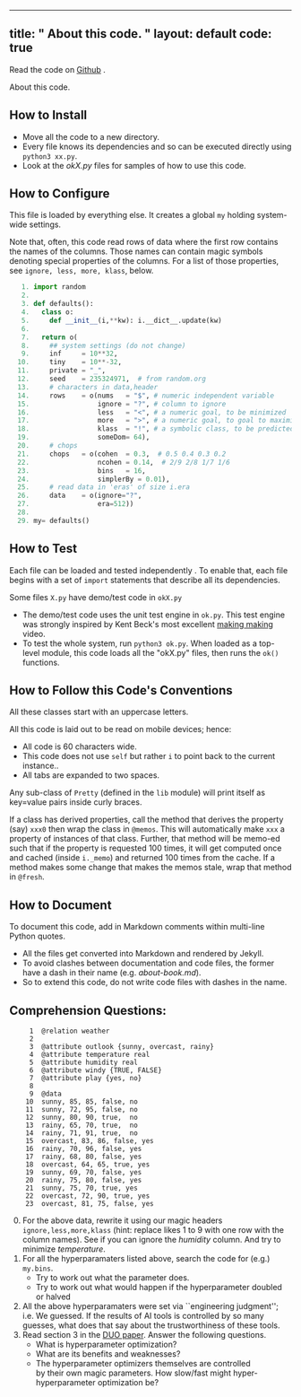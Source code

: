 

---
title: " About this code. "
layout: default
code: true
---

Read the code on [Github](https://github.com/se4ai/code/tree/master/main.py) <font color=orange><i class="fab fa-github-3x"></i></font>.

 About this code. 

## How to Install

- Move all the code to a new directory. 
- Every file knows its dependencies and so can 
  be executed directly using `python3 xx.py`.
- Look at the _okX.py_ files for samples of how to use this code.

## How to Configure

This file is loaded by everything else. It creates a global `my`
holding system-wide settings.

Note that, often, this code  read rows of data where the first row
contains the names of the columns. Those names can contain magic
symbols denoting special properties of the columns. For a list of
those properties, see `ignore, less, more, klass`, below.

````python
   1. import random
   2. 
   3. def defaults():
   4.   class o:
   5.     def __init__(i,**kw): i.__dict__.update(kw)
   6. 
   7.   return o(
   8.     ## system settings (do not change)
   9.     inf     = 10**32,
  10.     tiny    = 10**-32,
  11.     private = "_",
  12.     seed    = 235324971,  # from random.org
  13.     # characters in data,header
  14.     rows    = o(nums   = "$", # numeric independent variable
  15.                 ignore = "?", # column to ignore
  16.                 less   = "<", # a numeric goal, to be minimized
  17.                 more   = ">", # a numeric goal, to goal to maximize
  18.                 klass  = "!", # a symbolic class, to be predicted for
  19.                 someDom= 64),
  20.     # chops
  21.     chops   = o(cohen  = 0.3,  # 0.5 0.4 0.3 0.2
  22.                 ncohen = 0.14,  # 2/9 2/8 1/7 1/6
  23.                 bins   = 16,
  24.                 simplerBy = 0.01),
  25.     # read data in 'eras' of size i.era
  26.     data    = o(ignore="?",
  27.                 era=512))
  28. 
  29. my= defaults()
````

## How to Test

Each file can be loaded and tested independently .  To enable that,
each file begins with a set of `import` statements that describe
all its dependencies.

Some files `X.py` have demo/test code in `okX.py` 

- The demo/test code uses the unit test engine in `ok.py`. This test engine was strongly inspired by 
  Kent Beck's most excellent [making making](https://www.youtube.com/watch?v=nIonZ6-4nuU)  video.
- To test the whole system, run `python3 ok.py`. When loaded as a top-level module,
  this code loads all the "okX.py" files, then runs the `ok()` functions.

## How to Follow this Code's Conventions

All these classes start with an uppercase letters.

All this  code is laid out to be read on mobile devices; hence:

- All code is 60 characters wide.
- This code  does not use `self` but rather `i` to point back to the current instance..
- All tabs are expanded to two spaces.

Any sub-class of `Pretty` (defined in the `lib` module) will print itself as key=value
pairs inside curly braces.

If a class has derived properties, call the method that derives the property (say)
`xxx0` then wrap the class in `@memos`. This will automatically make `xxx` a property
of instances of that class. Further, that method will be memo-ed such that if
the property is requested 100 times, it will get computed once and cached (inside `i._memo`)
and returned 100 times from the cache. If a method makes some change that makes
the memos stale, wrap that method in `@fresh`.

## How to Document

To document this code, add in Markdown comments within multi-line Python quotes.

- All the files get converted into Markdown and rendered by Jekyll. 
- To avoid clashes between documentation and code files, 
  the former have a dash in their name (e.g. _about-book.md_).
- So to extend this code, do not write code files with dashes in the name.
## Comprehension Questions:

```
     1	@relation weather
     2	
     3	@attribute outlook {sunny, overcast, rainy}
     4	@attribute temperature real
     5	@attribute humidity real
     6	@attribute windy {TRUE, FALSE}
     7	@attribute play {yes, no}
     8	
     9	@data
    10	sunny, 85, 85, false, no
    11	sunny, 72, 95, false, no
    12	sunny, 80, 90, true,  no
    13	rainy, 65, 70, true,  no
    14	rainy, 71, 91, true,  no
    15	overcast, 83, 86, false, yes
    16	rainy, 70, 96, false, yes
    17	rainy, 68, 80, false, yes
    18	overcast, 64, 65, true, yes
    19	sunny, 69, 70, false, yes
    20	rainy, 75, 80, false, yes
    21	sunny, 75, 70, true, yes
    22	overcast, 72, 90, true, yes
    23	overcast, 81, 75, false, yes
```

0. For the above data, rewrite it using our magic headers `ignore,less,more,klass`
   (hint: replace likes 1 to 9 with one row with the column names). See if you can
   ignore the _humidity_ column. And try to minimize _temperature_.
1. For all the hyperparamaters listed above, search the code for (e.g.) `my.bins`. 
     - Try to work out what the parameter does.
     - Try to work out what  would happen if the hyperparameter doubled or halved
2. All the above hyperparamaters were set via ``engineering judgment''; i.e. We guessed.
   If the results of AI tools is controlled by so many guesses, what does that say
   about the trustworthiness of these tools.
3. Read section 3 in the [DUO paper](https://arxiv.org/pdf/1812.01550.pdf). 
   Answer the following questions.
     - What is hyperparameter optimization?
     - What are its benefits and weaknesses?
     - The hyperparameter optimizers themselves are controlled  
       by their own magic parameters.
       How slow/fast might hyper-hyperparameter optimization be?
        
````python
````
